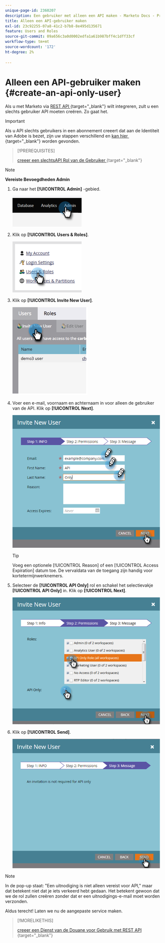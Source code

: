```yaml
---
unique-page-id: 2360207
description: Een gebruiker met alleen een API maken - Marketo Docs - Productdocumentatie
title: Alleen een API-gebruiker maken
exl-id: 23c92255-07a8-41c2-b7b8-8e495d135671
feature: Users and Roles
source-git-commit: 09a656c3a0d0002edfa1a61b987bff4c1dff33cf
workflow-type: tm+mt
source-wordcount: '172'
ht-degree: 2%

---
```


# Alleen een API-gebruiker maken {#create-an-api-only-user}

Als u met Marketo via [&#x200B; REST API &#x200B;](https://experienceleague.adobe.com/nl/docs/marketo-developer/marketo/rest/rest-api){target="_blank"} wilt integreren, zult u een slechts gebruiker API moeten creëren. Zo gaat het.

>[!IMPORTANT]
>
>Als u API slechts gebruikers in een abonnement creeert dat aan de Identiteit van Adobe is bezet, zijn uw stappen verschillend en [&#x200B; kan hier &#x200B;](/help/marketo/product-docs/administration/marketo-with-adobe-identity/add-api-only-user-for-adobe-ims-enabled-subscriptions.md){target="_blank"} worden gevonden.

>[!PREREQUISITES]
>
>[&#x200B; creeer een slechtsAPI Rol van de Gebruiker &#x200B;](/help/marketo/product-docs/administration/users-and-roles/create-an-api-only-user-role.md){target="_blank"}

>[!NOTE]
>
>**Vereiste Bevoegdheden Admin**

1. Ga naar het **[!UICONTROL Admin]** -gebied.

   ![](assets/create-an-api-only-user-1.png)

1. Klik op **[!UICONTROL Users & Roles]**.

   ![](assets/create-an-api-only-user-2.png)

1. Klik op **[!UICONTROL Invite New User]**.

   ![](assets/create-an-api-only-user-3.png)

1. Voer een e-mail, voornaam en achternaam in voor alleen de gebruiker van de API. Klik op **[!UICONTROL Next]**.

   ![](assets/create-an-api-only-user-4.png)

   >[!TIP]
   >
   >Voeg een optionele [!UICONTROL Reason] of een [!UICONTROL Access Expiration] datum toe. De vervaldata van de toegang zijn handig voor kortetermijnwerknemers.

1. Selecteer de **[!UICONTROL API Only]** rol en schakel het selectievakje **[!UICONTROL API Only]** in. Klik op **[!UICONTROL Next]**.

   ![](assets/create-an-api-only-user-5.png)

1. Klik op **[!UICONTROL Send]**.

   ![](assets/create-an-api-only-user-6.png)

>[!NOTE]
>
>In de pop-up staat: &quot;Een uitnodiging is niet alleen vereist voor API,&quot; maar dat betekent niet dat je iets verkeerd hebt gedaan. Het betekent gewoon dat we de rol zullen creëren zonder dat er een uitnodigings-e-mail moet worden verzonden.

Aldus terecht! Laten we nu de aangepaste service maken.

>[!MORELIKETHIS]
>
>[&#x200B; creeer een Dienst van de Douane voor Gebruik met REST API &#x200B;](/help/marketo/product-docs/administration/additional-integrations/create-a-custom-service-for-use-with-rest-api.md){target="_blank"}
